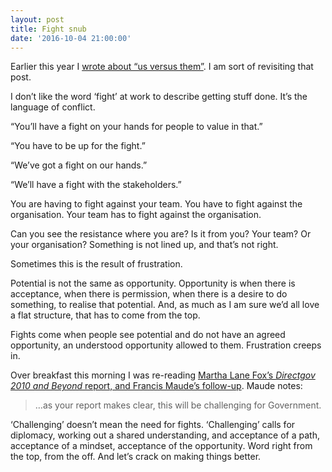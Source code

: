 ```yaml
---
layout: post
title: Fight snub
date: '2016-10-04 21:00:00'
---
```

Earlier this year I [wrote about “us versus them”](/us-versus-them/). I am sort of revisiting that post.

I don’t like the word ‘fight’ at work to describe getting stuff done. It’s the language of conflict.

“You’ll have a fight on your hands for people to value in that.”

“You have to be up for the fight.”

“We’ve got a fight on our hands.”

“We’ll have a fight with the stakeholders.”  

You are having to fight against your team. You have to fight against the organisation. Your team has to fight against the organisation.

Can you see the resistance where you are? Is it from you? Your team? Or your organisation? Something is not lined up, and that’s not right.

Sometimes this is the result of frustration.

Potential is not the same as opportunity. Opportunity is when there is acceptance, when there is permission, when there is a desire to do something, to realise that potential. And, as much as I am sure we’d all love a flat structure, that has to come from the top.

Fights come when people see potential and do not have an agreed opportunity, an understood opportunity allowed to them. Frustration creeps in.

Over breakfast this morning I was re-reading [Martha Lane Fox’s *Directgov 2010 and Beyond* report, and Francis Maude’s follow-up](https://www.gov.uk/government/publications/directgov-2010-and-beyond-revolution-not-evolution-a-report-by-martha-lane-fox). Maude notes:

> …as your report makes clear, this will be challenging for Government.

‘Challenging’ doesn’t mean the need for fights. ‘Challenging’ calls for diplomacy, working out a shared understanding, and acceptance of a path, acceptance of a mindset, acceptance of the opportunity. Word right from the top, from the off. And let’s crack on making things better.
